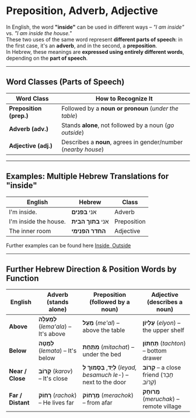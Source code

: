 # Preposition, Adverb, Adjective

In English, the word **"inside"** can be used in different ways – *"I am inside"* vs. *"I am inside the house."*  
These two uses of the same word represent **different parts of speech**: in the first case, it's an **adverb**, and in the second, a **preposition**.  
In Hebrew, these meanings are **expressed using entirely different words**, depending on the **part of speech**.

---

## Word Classes (Parts of Speech)

| **Word Class**         | **How to Recognize It**                                 |
|------------------------|----------------------------------------------------------|
| **Preposition (prep.)** | Followed by a **noun or pronoun** (*under the table*) |
| **Adverb (adv.)**       | Stands **alone**, not followed by a noun (*go outside*)     |
| **Adjective (adj.)**    | Describes a **noun**, agrees in gender/number (*nearby house*) |

---

## Examples: Multiple Hebrew Translations for "inside"

| **English**                  | **Hebrew**              | **Class**     |
|-----------------------------|--------------------------|----------------|
| I'm inside.                 | אני **בפנים**             | Adverb         |
| I'm inside the house.       | אני **בתוך הבית**         | Preposition    |
| The inner room              | **החדר הפנימי**           | Adjective      |

Further examples can be found here [Inside, Outside](/prep/inside-outside.md)

---

## Further Hebrew Direction & Position Words by Function

| **English** | **Adverb** (stands alone) | **Preposition** (followed by a noun) | **Adjective** (describes a noun) |
|------------|----------------------------|--------------------------------------|----------------------------------|
| **Above** | **לְמַעְלָה** (*lema'ala*) – It's above | **מֵעַל** (*me'al*) – above the table | **עֶלְיוֹן** (*elyon*) – the upper shelf |
| **Below** | **לְמַטָּה** (*lemata*) – It's below | **מִתַּחַת** (*mitachat*) – under the bed | **תַּחְתּוֹן** (*tachton*) – bottom drawer |
| **Near / Close** | **קָרוֹב** (*karov*) – It's close | **לְיַד**, **בְּסָמוּךְ לְ** (*leyad, besamuch le-*) – next to the door | **קָרוֹב** – a close friend (*חָבֵר קָרוֹב*) |
| **Far / Distant** | **רָחוֹק** (*rachok*) – He lives far | **מֵרָחוֹק** (*merachok*) – from afar | **מְרוּחָק** (*meruchak*) – remote village |
